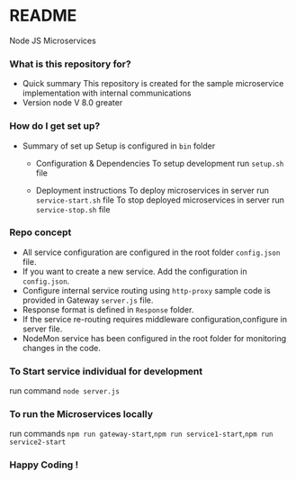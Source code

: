 # README

Node JS Microservices

### What is this repository for?

- Quick summary
  This repository is created for the sample microservice implementation with internal communications
- Version
  node V 8.0 greater

### How do I get set up?

- Summary of set up
  Setup is configured in `bin` folder

  - Configuration & Dependencies
    To setup development run `setup.sh` file

  - Deployment instructions
    To deploy microservices in server run `service-start.sh` file
    To stop deployed microservices in server run `service-stop.sh` file

### Repo concept

- All service configuration are configured in the root folder `config.json` file.
- If you want to create a new service. Add the configuration in `config.json`.
- Configure internal service routing using `http-proxy` sample code is provided in Gateway `server.js` file.
- Response format is defined in `Response` folder.
- If the service re-routing requires middleware configuration,configure in server file.
- NodeMon service has been configured in the root folder for monitoring changes in the code.

### To Start service individual for development

run command `node server.js`

### To run the Microservices locally

run commands `npm run gateway-start`,`npm run service1-start`,`npm run service2-start`

### Happy Coding !
